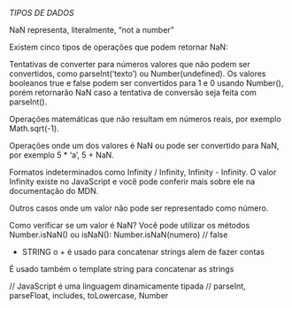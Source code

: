 _TIPOS DE DADOS_

NaN representa, literalmente, “not a number”

Existem cinco tipos de operações que podem retornar NaN:

Tentativas de converter para números valores que não podem ser convertidos, como parseInt(‘texto’) ou Number(undefined). Os valores booleanos true e false podem ser convertidos para 1 e 0 usando Number(), porém retornarão NaN caso a tentativa de conversão seja feita com parseInt().

Operações matemáticas que não resultam em números reais, por exemplo Math.sqrt(-1).

Operações onde um dos valores é NaN ou pode ser convertido para NaN, por exemplo 5 * ‘a’, 5 + NaN.

Formatos indeterminados como Infinity / Infinity, Infinity - Infinity. O valor Infinity existe no JavaScript e você pode conferir mais sobre ele na documentação do MDN.

Outros casos onde um valor não pode ser representado como número.

Como verificar se um valor é NaN?
Você pode utilizar os métodos Number.isNaN() ou isNaN():
Number.isNaN(numero) // false

- STRING
o + é usado para concatenar strings alem de fazer contas

É usado também o template string para concatenar as strings

// JavaScript é uma linguagem dinamicamente tipada
// parseInt, parseFloat, includes, toLowercase, Number
